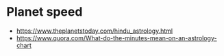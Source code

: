 # Planet speed

- https://www.theplanetstoday.com/hindu_astrology.html
- https://www.quora.com/What-do-the-minutes-mean-on-an-astrology-chart
